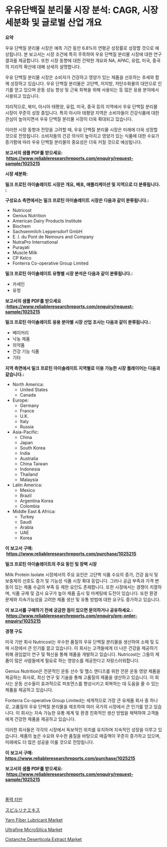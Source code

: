 <p><h1>우유단백질 분리물 시장 분석: CAGR, 시장 세분화 및 글로벌 산업 개요</h1></p><p><strong>요약</strong></p>
<p><p>우유 단백질 분리물 시장은 예측 기간 동안 6.8%의 연평균 성장률로 성장할 것으로 예상됩니다. 본 보고서는 시장 조건에 특히 주목하여 우유 단백질 분리물 시장에 대한 연구 결과를 제공합니다. 또한 시장 동향에 대한 간략한 개요와 NA, APAC, 유럽, 미국, 중국의 지리적 확산에 대해 상세히 설명합니다. </p><p>우유 단백질 분리물 시장은 소비자가 건강하고 영양가 있는 제품을 선호하는 추세와 함께 성장하고 있습니다. 우유 단백질 분리물은 고단백, 저지방, 저탄수화물의 대안으로 인기를 얻고 있으며 운동 성능 향상 및 근육 회복을 위해 사용되는 등 많은 응용 분야에서 사용되고 있습니다.</p><p>지리적으로, 북미, 아시아 태평양, 유럽, 미국, 중국 등의 지역에서 우유 단백질 분리물 시장이 꾸준히 성장 중입니다. 특히 아시아 태평양 지역은 소비자들이 건강식품에 대한 관심이 높아지면서 우유 단백질 분리물 시장이 더욱 확대되고 있습니다.</p><p>이러한 시장 동향과 전망을 고려할 때, 우유 단백질 분리물 시장은 미래에 더욱 성장할 것으로 전망됩니다. 소비자들의 건강 의식이 높아지고 영양가 있는 식품에 대한 수요가 증가함에 따라 우유 단백질 분리물의 중요성은 더욱 커질 것으로 예상됩니다.</p></p>
<p><strong>보고서의 샘플 PDF를 받으세요: &nbsp;<a href="https://www.reliableresearchreports.com/enquiry/request-sample/1025215">https://www.reliableresearchreports.com/enquiry/request-sample/1025215</a></strong></p>
<p><strong>시장 세분화:</strong></p>
<p><strong> 밀크 프로틴 아이솔레이트 시장은 개요, 배포, 애플리케이션 및 지역으로 더 분류됩니다. :</strong></p>
<p><strong>구성요소 측면에서는 밀크 프로틴 아이솔레이트 시장은 다음과 같이 분류됩니다.:</strong></p>
<p><ul><li>Nutricost</li><li>Genius Nutrition</li><li>American Dairy Products Institute</li><li>Biochem</li><li>Sachsenmilch Leppersdorf GmbH</li><li>E. I. du Pont de Nemours and Company</li><li>NutraPro International</li><li>Purayati</li><li>Muscle Milk</li><li>CP Kelco</li><li>Fonterra Co-operative Group Limited</li></ul></p>
<p><strong> 밀크 프로틴 아이솔레이트 유형별 시장 분석은 다음과 같이 분류됩니다.:</strong></p>
<p><ul><li>카세인</li><li>유청</li></ul></p>
<p><strong>보고서의 샘플 PDF를 받으세요 :<a href="https://www.reliableresearchreports.com/enquiry/request-sample/1025215">https://www.reliableresearchreports.com/enquiry/request-sample/1025215</a></strong></p>
<p><strong> 밀크 프로틴 아이솔레이트 응용 분야별 시장 산업 조사는 다음과 같이 분류됩니다.:</strong></p>
<p><ul><li>베이커리</li><li>낙농 제품</li><li>의약품</li><li>건강 기능 식품</li><li>기타</li></ul></p>
<p><strong>지역 측면에서 밀크 프로틴 아이솔레이트 지역별로 이용 가능한 시장 플레이어는 다음과 같습니다.:</strong></p>
<p><ul>
    <li>
        North America:
        <ul>
            <li>United States</li>
            <li>Canada</li>
        </ul>
    </li>
    <li>
        Europe:
        <ul>
            <li>Germany</li>
            <li>France</li>
            <li>U.K.</li>
            <li>Italy</li>
            <li>Russia</li>
        </ul>
    </li>
    <li>
        Asia-Pacific:
        <ul>
            <li>China</li>
            <li>Japan</li>
            <li>South Korea</li>
            <li>India</li>
            <li>Australia</li>
            <li>China Taiwan</li>
            <li>Indonesia</li>
            <li>Thailand</li>
            <li>Malaysia</li>
        </ul>
    </li>
    <li>
        Latin America:
        <ul>
            <li>Mexico</li>
            <li>Brazil</li>
            <li>Argentina Korea</li>
            <li>Colombia</li>
        </ul>
    </li>
    <li>
        Middle East & Africa:
        <ul>
            <li>Turkey</li>
            <li>Saudi</li>
            <li>Arabia</li>
            <li>UAE</li>
            <li>Korea</li>
        </ul>
    </li>
    </ul></p>
<p><strong>이 보고서 구매: &nbsp;<a href="https://www.reliableresearchreports.com/purchase/1025215">https://www.reliableresearchreports.com/purchase/1025215</a></strong></p>
<p><strong>밀크 프로틴 아이솔레이트의 주요 동인 및 장벽 시장</strong></p>
<p><p>Milk Protein Isolate 시장에서의 주요 요인은 고단백 식품 수요의 증가, 건강 음식 및 보충제의 선호도 증가 및 기능성 식품 시장 확대 등입니다. 그러나 공급 부족과 가격 변동이 있는 제품 수급의 부족 등 제한 요인도 존재합니다. 또한 시장에서는 경쟁이 치열하며, 식품 규제 및 검사 요구가 높아 제품 출시 및 마케팅에 도전이 있습니다. 또한 환경 문제와 지속가능성을 고려한 제품 생산 및 유통 방법에 대한 요구도 증가하고 있습니다.</p></p>
<p><strong>이 보고서를 구매하기 전에 궁금한 점이 있으면 문의하거나 공유하세요.: &nbsp;<a href="https://www.reliableresearchreports.com/enquiry/pre-order-enquiry/1025215">https://www.reliableresearchreports.com/enquiry/pre-order-enquiry/1025215</a></strong></p>
<p><strong>경쟁 구도</strong></p>
<p><p>미국 기반 회사 Nutricost는 우수한 품질의 우유 단백질 분리물을 생산하여 소매 및 도매 시장에서 큰 인기를 끌고 있습니다. 이 회사는 고객들에게 더 나은 건강을 제공하기 위해 끊임없이 연구 및 혁신을 통해 제품을 개발하고 있습니다. Nutricost는 그들의 제품이 많은 사람들에게 필요로 하는 영양소를 제공한다고 자랑스러워합니다.</p><p>Genius Nutrition은 전문적인 운동 선수 및 헬스 엔디즈를 위한 전문 운동 영양 제품을 제공하는 회사로, 최신 연구 및 기술을 통해 고품질의 제품을 생산하고 있습니다. 이 회사는 운동 선수들이 효과적으로 퍼포먼스를 향상시키고 회복하는 데 도움을 줄 수 있는 제품을 제공하고 있습니다.</p><p>Fonterra Co-operative Group Limited는 세계적으로 가장 큰 유제품 회사 중 하나로, 고품질의 우유 단백질 분리물을 제조하여 여러 국가의 시장에서 큰 인기를 얻고 있습니다. 이 회사는 지속 가능한 유통 체계 및 환경 친화적인 생산 방법을 채택하여 고객들에게 건강한 제품을 제공하고 있습니다.</p><p>이러한 회사들은 각각의 시장에서 독보적인 위치를 유지하며 지속적인 성장을 이루고 있습니다. 제품의 높은 수요와 우수한 품질을 바탕으로 매출액이 꾸준히 증가하고 있으며, 미래에도 더 많은 성공을 이룰 것으로 전망됩니다.</p></p>
<p><strong>이 보고서 구매: &nbsp; <a href="https://www.reliableresearchreports.com/purchase/1025215">https://www.reliableresearchreports.com/purchase/1025215</a></strong></p>
<p><strong>보고서의 샘플 PDF를 받으세요: &nbsp;<a href="https://www.reliableresearchreports.com/enquiry/request-sample/1025215">https://www.reliableresearchreports.com/enquiry/request-sample/1025215</a></strong><strong></strong></p>
<p>&nbsp;</p>
<p><p><a href="https://medium.com/@estelwisozk1/%ED%92%8D%EB%A0%A5%ED%84%B0%EB%B9%88-%EC%8B%9C%EC%9E%A5-%EB%B6%84%EC%84%9D-%EB%B0%8F-%EA%B7%9C%EB%AA%A8-%EC%98%88%EC%B8%A1%EC%9D%80-2024%EB%85%84%EB%B6%80%ED%84%B0-2031%EB%85%84%EA%B9%8C%EC%A7%80%EC%9D%98-%EA%B8%B0%EA%B0%84%EC%9D%84-%EB%8C%80%EC%83%81%EC%9C%BC%EB%A1%9C-%ED%95%A9%EB%8B%88%EB%8B%A4-9a7018934f7f">풍력 터빈</a></p><p><a href="https://medium.com/@samleite85/%E3%82%B9%E3%83%94%E3%83%AB%E3%83%AA%E3%83%8A%E3%82%A8%E3%82%AD%E3%82%B9%E5%B8%82%E5%A0%B4%E8%A6%8F%E6%A8%A1-%E5%B8%82%E5%A0%B4%E8%A6%8B%E9%80%9A%E3%81%97%E3%81%A8%E5%B8%82%E5%A0%B4%E4%BA%88%E6%B8%AC-2024%E5%B9%B4%E3%81%8B%E3%82%892031%E5%B9%B4%E3%81%BE%E3%81%A7-a4907965ed0b">スピルリナエキス</a></p><p><a href="https://github.com/joannesouthgate/Market-Research-Report-List-2/blob/main/yarn-fiber-lubricant-market.md">Yarn Fiber Lubricant Market</a></p><p><a href="https://github.com/sofayahoo2023/Market-Research-Report-List-3/blob/main/ultrafine-microsilica-market.md">Ultrafine MicroSilica Market</a></p><p><a href="https://issuu.com/reportprime-2/docs/cistanche-deserticola-extract-market-size-2030.ppt">Cistanche Deserticola Extract Market</a></p></p>